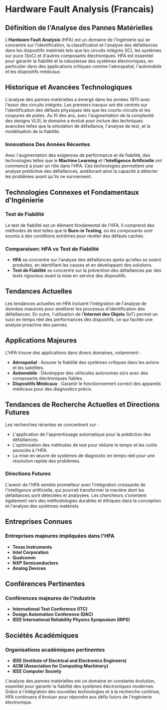 # Hardware Fault Analysis (Francais)

## Définition de l'Analyse des Pannes Matérielles

L'**Hardware Fault Analysis** (HFA) est un domaine de l'ingénierie qui se concentre sur l'identification, la classification et l'analyse des défaillances dans les dispositifs matériels tels que les circuits intégrés (IC), les systèmes sur puce (SoC) et d'autres composants électroniques. HFA est essentiel pour garantir la fiabilité et la robustesse des systèmes électroniques, en particulier dans des applications critiques comme l'aérospatial, l'automobile et les dispositifs médicaux.

## Historique et Avancées Technologiques

L'analyse des pannes matérielles a émergé dans les années 1970 avec l'essor des circuits intégrés. Les premiers travaux ont été centrés sur l'identification des défauts physiques tels que les courts-circuits et les coupures de pistes. Au fil des ans, avec l'augmentation de la complexité des designs VLSI, le domaine a évolué pour inclure des techniques avancées telles que la simulation de défaillance, l'analyse de test, et la modélisation de la fiabilité.

### Innovations Des Années Récentes

Avec l'augmentation des exigences de performance et de fiabilité, des technologies telles que le **Machine Learning** et l'**Intelligence Artificielle** ont commencé à jouer un rôle dans l'HFA. Ces technologies permettent une analyse prédictive des défaillances, améliorant ainsi la capacité à détecter les problèmes avant qu'ils ne surviennent.

## Technologies Connexes et Fondamentaux d'Ingénierie

### Test de Fiabilité

Le test de fiabilité est un élément fondamental de l'HFA. Il comprend des méthodes de test telles que le **Burn-in Testing**, où les composants sont soumis à des conditions extrêmes pour révéler des défauts cachés. 

### Comparaison: HFA vs Test de Fiabilité

- **HFA** se concentre sur l'analyse des défaillances après qu'elles se soient produites, en identifiant les causes et en développant des solutions.
- **Test de Fiabilité** se concentre sur la prévention des défaillances par des tests rigoureux avant la mise en service des dispositifs.

## Tendances Actuelles

Les tendances actuelles en HFA incluent l'intégration de l'analyse de données massives pour améliorer les processus d'identification des défaillances. En outre, l'utilisation de l'**Internet des Objets** (IoT) permet un suivi en temps réel des performances des dispositifs, ce qui facilite une analyse proactive des pannes.

## Applications Majeures

L'HFA trouve des applications dans divers domaines, notamment :

- **Aérospatial** : Assurer la fiabilité des systèmes critiques dans les avions et les satellites.
- **Automobile** : Développer des véhicules autonomes sûrs avec des composants électroniques fiables.
- **Dispositifs Médicaux** : Garantir le fonctionnement correct des appareils médicaux pour des diagnostics précis.

## Tendances de Recherche Actuelles et Directions Futures

Les recherches récentes se concentrent sur :

- L'application de l'apprentissage automatique pour la prédiction des défaillances.
- L'optimisation des méthodes de test pour réduire le temps et les coûts associés à l'HFA.
- La mise en œuvre de systèmes de diagnostic en temps réel pour une résolution rapide des problèmes.

### Directions Futures

L'avenir de l'HFA semble prometteur avec l'intégration croissante de l'intelligence artificielle, qui pourrait transformer la manière dont les défaillances sont détectées et analysées. Les chercheurs s'orientent également vers des méthodologies durables et éthiques dans la conception et l'analyse des systèmes matériels.

## Entreprises Connues

### Entreprises majeures impliquées dans l'HFA

- **Texas Instruments**
- **Intel Corporation**
- **Qualcomm**
- **NXP Semiconductors**
- **Analog Devices**

## Conférences Pertinentes

### Conférences majeures de l'industrie

- **International Test Conference (ITC)**
- **Design Automation Conference (DAC)**
- **IEEE International Reliability Physics Symposium (IRPS)**

## Sociétés Académiques

### Organisations académiques pertinentes

- **IEEE (Institute of Electrical and Electronics Engineers)**
- **ACM (Association for Computing Machinery)**
- **IEEE Computer Society**

L'analyse des pannes matérielles est un domaine en constante évolution, essentiel pour garantir la fiabilité des systèmes électroniques modernes. Grâce à l'intégration des nouvelles technologies et à la recherche continue, HFA continuera d'évoluer pour répondre aux défis futurs de l'ingénierie électronique.